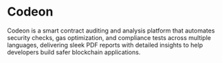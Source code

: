 # Codeon
Codeon is a smart contract auditing and analysis platform that automates security checks, gas optimization, and compliance tests across multiple languages, delivering sleek PDF reports with detailed insights to help developers build safer blockchain applications.
